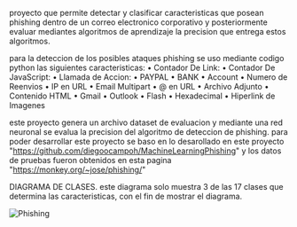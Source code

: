 

proyecto que permite detectar y clasificar caracteristicas que posean phishing dentro de un correo electronico corporativo y posteriormente evaluar mediantes algoritmos de aprendizaje la precision que entrega estos algoritmos.

para la deteccion de los posibles ataques phishing se uso mediante codigo python las siguientes caracteristicas: 
•	Contador De Link:
•	Contador De JavaScript:
•	Llamada de Accion:
•	PAYPAL
•	BANK
•	Account
•	Numero de Reenvios
•	IP en URL
•	Email Multipart
•	@ en URL
•	Archivo Adjunto
•	Contenido HTML
•	Gmail
•	Outlook
•	Flash
•	Hexadecimal
•	Hiperlink de Imagenes

este proyecto genera un archivo dataset de evaluacion y mediante una red neuronal se evalua la precision del algoritmo de deteccion de phishing.
para poder desarrollar este proyecto se baso en lo desarollado en este proyecto "https://github.com/diegoocampoh/MachineLearningPhishing" y los datos de pruebas fueron obtenidos en esta pagina "https://monkey.org/~jose/phishing/"


DIAGRAMA DE CLASES.
este diagrama solo  muestra 3 de las 17 clases que determina las caracteristicas, con el fin de mostrar el diagrama.



![Phishing](https://user-images.githubusercontent.com/5145097/112899719-e4169700-90b8-11eb-9183-30e1d6b41fc6.PNG)
